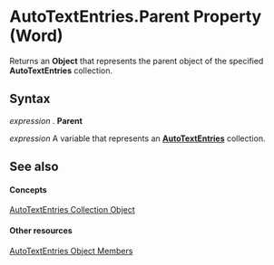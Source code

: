 
# AutoTextEntries.Parent Property (Word)

Returns an  **Object** that represents the parent object of the specified **AutoTextEntries** collection.


## Syntax

 _expression_ . **Parent**

 _expression_ A variable that represents an **[AutoTextEntries](4e4d92b3-d259-84b7-061f-82065e177c29.md)** collection.


## See also


#### Concepts


[AutoTextEntries Collection Object](4e4d92b3-d259-84b7-061f-82065e177c29.md)
#### Other resources


[AutoTextEntries Object Members](7e3291e0-1d58-ca35-ebe6-974ee60358e2.md)
